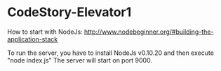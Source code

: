 CodeStory-Elevator1
===================

How to start with NodeJs: http://www.nodebeginner.org/#building-the-application-stack

To run the server, you have to install NodeJs v0.10.20 and then execute "node index.js"
The server will start on port 9000.


